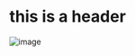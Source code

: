 # this is a header

![image](https://github.com/hidexxxxx/skills-communicate-using-markdown/assets/131157944/5c956235-2e34-4d7c-a613-237143cfc5f3)

